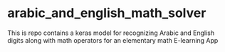 # arabic_and_english_math_solver
This is repo contains a keras model for recognizing Arabic and English digits along with math operators for an elementary math E-learning App
